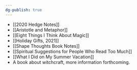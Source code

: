 ```yaml
---
dg-publish: true
---
```


- [[2020 Hedge Notes]]
- [[Aristotle and Metaphor]]
- [[Eight Things I Think About Magic]]
- [[Holiday Gifts, 2021]]
- [[Shape Thoughts Book Notes]]
- [[Spiritual Suggestions for People Who Read Too Much]]
- [[What I Did on My Summer Vacation]]
- A book about witchcraft, more information forthcoming.